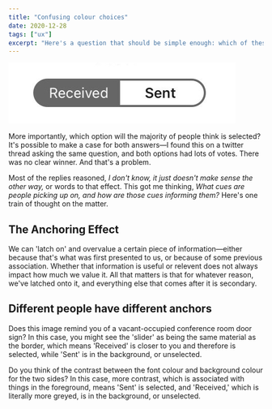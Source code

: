 ```yaml
---
title: "Confusing colour choices"
date: 2020-12-28
tags: ["ux"]
excerpt: "Here's a question that should be simple enough: which of these two options is selected?"
---
```


![LinkedIn inbox/sent selection option](/images/door-sign.png)

More importantly, which option will the majority of people think is selected? It's possible to make a case for both answers—I found this on a twitter thread asking the same question, and both options had lots of votes. There was no clear winner. And that's a problem. 

Most of the replies reasoned, *I don't know, it just doesn't make sense the other way,* or words to that effect. This got me thinking, *What cues are people picking up on, and how are those cues informing them?* Here's one train of thought on the matter.

## The Anchoring Effect

We can 'latch on' and overvalue a certain piece of information—either because that's what was first presented to us, or because of some previous association. Whether that information is useful or relevent does not always impact how much we value it. All that matters is that for whatever reason, we've latched onto it, and everything else that comes after it is secondary. 

## Different people have different anchors

Does this image remind you of a vacant-occupied conference room door sign? In this case, you might see the 'slider' as being the same material as the border, which means 'Received' is closer to you and therefore is selected, while 'Sent' is in the background, or unselected.

Do you think of the contrast between the font colour and background colour for the two sides? In this case, more contrast, which is associated with things in the foreground, means 'Sent' is selected, and 'Received,'  which is literally more greyed, is in the background, or unselected.
